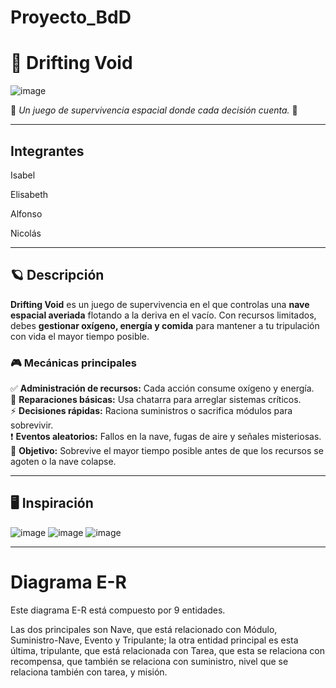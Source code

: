 # Proyecto_BdD

# 🚀 Drifting Void

![image](https://github.com/user-attachments/assets/b9794f52-f7a6-4784-8ace-1228ba50f20f)

🔹 *Un juego de supervivencia espacial donde cada decisión cuenta.* 🔹  

---

## Integrantes  

Isabel 

Elisabeth

Alfonso

Nicolás

---

## 🪐 Descripción  

**Drifting Void** es un juego de supervivencia en el que controlas una **nave espacial averiada** flotando a la deriva en el vacío. Con recursos limitados, debes **gestionar oxígeno, energía y comida** para mantener a tu tripulación con vida el mayor tiempo posible.  

### 🎮 Mecánicas principales  

✅ **Administración de recursos:** Cada acción consume oxígeno y energía.  
🔧 **Reparaciones básicas:** Usa chatarra para arreglar sistemas críticos.  
⚡ **Decisiones rápidas:** Raciona suministros o sacrifica módulos para sobrevivir.  
❗ **Eventos aleatorios:** Fallos en la nave, fugas de aire y señales misteriosas.  
🎯 **Objetivo:** Sobrevive el mayor tiempo posible antes de que los recursos se agoten o la nave colapse.  

---

## 🖥️ Inspiración

![image](https://github.com/user-attachments/assets/8517d79d-dd5c-40d3-8941-e7d6bb821226)
![image](https://github.com/user-attachments/assets/186cc8b8-aac9-49d3-bd40-e69e7010e59e)
![image](https://github.com/user-attachments/assets/571920ef-4b17-4b61-8b4a-cde364ac45ae)



--- --- ---



# Diagrama E-R


Este diagrama E-R está compuesto por 9 entidades.

Las dos principales son Nave, que está relacionado con Módulo, Suministro-Nave, Evento y Tripulante; la otra entidad principal es esta última, tripulante, que está relacionada con Tarea, que esta se relaciona con recompensa, que también se relaciona con suministro, nivel que se relaciona también con tarea, y misión. 


